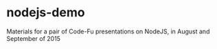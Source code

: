 # nodejs-demo
Materials for a pair of Code-Fu presentations on NodeJS, in August and September of 2015

